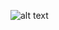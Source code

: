 ![alt text](https://github.com/theodorcostache/java-swing-calendar/blob/master/JavaCalendarDemo/screenshots/screenshot1.jpg?raw=true)

